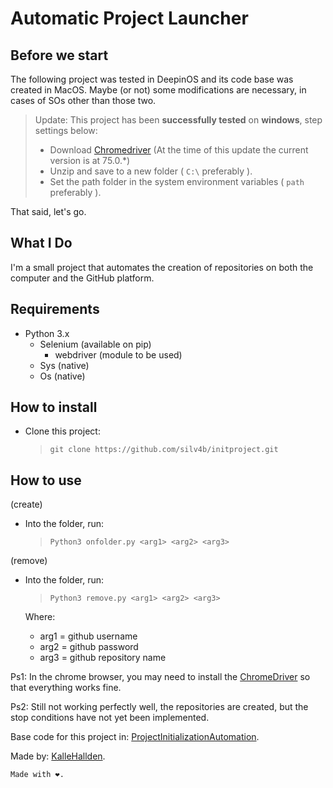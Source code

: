 # Automatic Project Launcher

## Before we start

The following project was tested in DeepinOS and its code base was created in MacOS. Maybe (or not) some modifications are necessary, in cases of SOs other than those two.

> Update: This project has been **successfully tested** on **windows**, step settings below:
>  
> * Download [Chromedriver](https://chromedriver.storage.googleapis.com/index.html?path=75.0.3770.8/) (At the time of this update the current version is at 75.0.*)
> * Unzip and save to a new folder ( `C:\` preferably ).
> * Set the path folder in the system environment variables ( `path` preferably ).

That said, let's go.

## What I Do

I'm a small project that automates the creation of repositories on both the computer and the GitHub platform.

## Requirements

- Python 3.x
  - Selenium (available on pip)
    - webdriver (module to be used)
  - Sys (native)
  - Os (native)

## How to install

- Clone this project:
  > `git clone https://github.com/silv4b/initproject.git`

## How to use

(create)

- Into the folder, run:
  > `Python3 onfolder.py <arg1> <arg2> <arg3>`

(remove)

- Into the folder, run:
  > `Python3 remove.py <arg1> <arg2> <arg3>`

  Where:
  - arg1 = github username
  - arg2 = github password
  - arg3 = github repository name

Ps1: In the chrome browser, you may need to install the [ChromeDriver](http://chromedriver.chromium.org/downloads) so that everything works fine.

Ps2: Still not working perfectly well, the repositories are created, but the stop conditions have not yet been implemented.

Base code for this project in: [ProjectInitializationAutomation](https://github.com/KalleHallden/ProjectInitializationAutomation).

Made by: [KalleHallden](https://github.com/KalleHallden).

`Made with ❤.`
